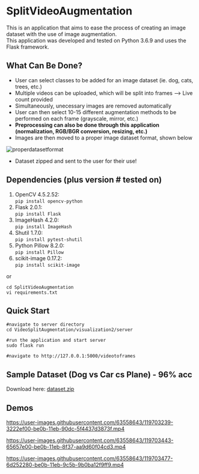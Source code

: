 # SplitVideoAugmentation


This is an application that aims to ease the process of creating an image dataset with the use of image augmentation.\
This application was developed and tested on Python 3.6.9 and uses the Flask framework.


## What Can Be Done?
*   User can select classes to be added for an image dataset (ie. dog, cats, trees, etc.)
*   Multiple videos can be uploaded, which will be split into frames --> Live count provided
*   Simultaneously, unecessary images are removed automatically
*   User can then select 10-15 different augmentation methods to be performed on each frame (grayscale, mirror, etc.)
*   **Preprocessing can also be done through this application (normalization, RGB/BGR conversion, resizing, etc.)**
*   Images are then moved to a proper image dataset format, shown below

![properdatasetformat](https://user-images.githubusercontent.com/63558643/119702393-44e8f400-be0a-11eb-8947-43d7b7d9845f.png)


*   Dataset zipped and sent to the user for their use!

## Dependencies (plus version # tested on)
1. OpenCV 4.5.2.52:\
 `pip install opencv-python`
2. Flask 2.0.1:\
 `pip install Flask`
3. ImageHash 4.2.0:\
 `pip install ImageHash`
4. Shutil 1.7.0:\
 `pip install pytest-shutil`
5. Python Pillow 8.2.0:\
 `pip install Pillow`
6. scikit-image 0.17.2:\
 `pip install scikit-image`

or

```
cd SplitVideoAugmentation
vi requirements.txt
```

## Quick Start

```
#navigate to server directory
cd VideoSplitAugmentation/visualization2/server

#run the application and start server
sudo flask run

#navigate to http://127.0.0.1:5000/videotoframes
```

## Sample Dataset (Dog vs Car cs Plane) - 96% acc

Download here: [dataset.zip](https://github.com/Santript/SplitVideoAugmentation/files/6549346/dataset.zip)


## Demos


https://user-images.githubusercontent.com/63558643/119703239-3222ef00-be0b-11eb-90dc-5f4437d3873f.mp4

https://user-images.githubusercontent.com/63558643/119703443-65657e00-be0b-11eb-8f37-aa9d60f04cd3.mp4

https://user-images.githubusercontent.com/63558643/119703477-6d252280-be0b-11eb-9c5b-9b0ba12f9ff9.mp4
